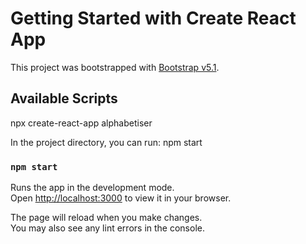# Getting Started with Create React App

This project was bootstrapped with [Bootstrap v5.1](https://getbootstrap.com/docs/5.1/getting-started/introduction/).

## Available Scripts
npx create-react-app alphabetiser

In the project directory, you can run:
npm start
### `npm start`

Runs the app in the development mode.\
Open [http://localhost:3000](http://localhost:3000) to view it in your browser.

The page will reload when you make changes.\
You may also see any lint errors in the console.



